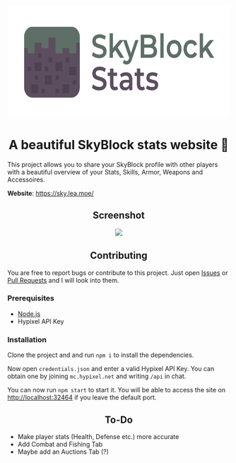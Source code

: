 <p align="center"><img width="640px" height="256px" src="public/resources/img/logo.png"></p>
<h1 align="center">A beautiful SkyBlock stats website 🌹</h1>

This project allows you to share your SkyBlock profile with other players with a beautiful overview of your Stats, Skills, Armor, Weapons and Accessoires.

**Website**: https://sky.lea.moe/

<h2 align="center">Screenshot</h1>

<p align="center"><img src="https://i.imgur.com/rJGxnRo.png"></p>

<h2 align="center">Contributing</h1>

You are free to report bugs or contribute to this project. Just open <a href="../../issues">Issues</a> or <a href="../../pulls">Pull Requests</a> and I will look into them.

<h3>Prerequisites</h3>

- <a href="https://nodejs.org/">Node.js</a>
- Hypixel API Key

<h3>Installation</h3>

Clone the project and and run `npm i` to install the dependencies. 

Now open `credentials.json` and enter a valid Hypixel API Key. You can obtain one by joining `mc.hypixel.net` and writing `/api` in chat.

You can now run `npm start` to start it. You will be able to access the site on <a href="http://localhost:32464">http://localhost:32464</a> if you leave the default port.

<h2 align="center">To-Do</h2>

- Make player stats (Health, Defense etc.) more accurate
- Add Combat and Fishing Tab
- Maybe add an Auctions Tab (?)
